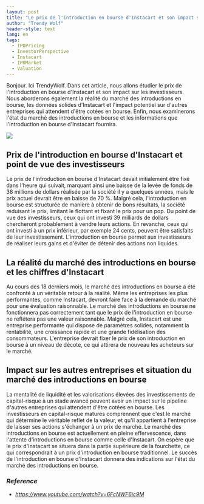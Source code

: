 ```yaml
---
layout: post
title: "Le prix de l'introduction en bourse d'Instacart et son impact sur les investisseurs, la réalité du marché des introductions en bourse, et des idées pour d'autres entreprises"
author: "Trendy Wolf"
header-style: text
lang: en
tags:
  - IPOPricing
  - InvestorPerspective
  - Instacart
  - IPOMarket
  - Valuation
---
```


Bonjour. Ici TrendyWolf. Dans cet article, nous allons étudier le prix de l'introduction en bourse d'Instacart et son impact sur les investisseurs. Nous aborderons également la réalité du marché des introductions en bourse, les données solides d'Instacart et l'impact potentiel sur d'autres entreprises qui attendent d'être cotées en bourse. Enfin, nous examinerons l'état du marché des introductions en bourse et les informations que l'introduction en bourse d'Instacart fournira.

<img
    src="https://i.ytimg.com/vi/6FcNWF6ic9M/hqdefault.jpg"
/>


## Prix de l'introduction en bourse d'Instacart et point de vue des investisseurs
Le prix de l'introduction en bourse d'Instacart devait initialement être fixé dans l'heure qui suivait, marquant ainsi une baisse de la levée de fonds de 38 millions de dollars réalisée par la société il y a quelques années, mais le prix actuel devrait être en baisse de 70 %. Malgré cela, l'introduction en bourse est structurée de manière à obtenir de bons résultats, la société réduisant le prix, limitant le flottant et fixant le prix pour un pop. Du point de vue des investisseurs, ceux qui ont investi 39 milliards de dollars chercheront probablement à vendre leurs actions. En revanche, ceux qui ont investi à un prix inférieur, par exemple 24 cents, peuvent être satisfaits de leur investissement. L'introduction en bourse permet aux investisseurs de réaliser leurs gains et d'éviter de détenir des actions non liquides.

## La réalité du marché des introductions en bourse et les chiffres d'Instacart
Au cours des 18 derniers mois, le marché des introductions en bourse a été confronté à un véritable retour à la réalité. Même les entreprises les plus performantes, comme Instacart, devront faire face à la demande du marché pour une évaluation raisonnable. Le marché des introductions en bourse ne fonctionnera pas correctement tant que le prix de l'introduction en bourse ne reflétera pas une valeur raisonnable. Malgré cela, Instacart est une entreprise performante qui dispose de paramètres solides, notamment la rentabilité, une croissance rapide et une grande fidélisation des consommateurs. L'entreprise devrait fixer le prix de son introduction en bourse à un niveau de décote, ce qui attirera de nouveau les acheteurs sur le marché.

## Impact sur les autres entreprises et situation du marché des introductions en bourse
La mentalité de liquidité et les valorisations élevées des investissements de capital-risque à un stade avancé peuvent avoir un impact sur le pipeline d'autres entreprises qui attendent d'être cotées en bourse. Les investisseurs en capital-risque matures comprennent que c'est le marché qui détermine le véritable reflet de la valeur, et qu'il appartient à l'entreprise de laisser ses actions s'échanger à un prix de marché. Le marché des introductions en bourse est actuellement en pleine effervescence, dans l'attente d'introductions en bourse comme celle d'Instacart. On espère que le prix d'Instacart se situera dans la partie supérieure de la fourchette, ce qui correspondrait à un prix d'introduction en bourse traditionnel. Le succès de l'introduction en bourse d'Instacart donnera des indications sur l'état du marché des introductions en bourse.


### _Reference_
- _https://www.youtube.com/watch?v=6FcNWF6ic9M_

